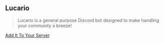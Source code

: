 
## Lucario

> Lucario is a general purpose Discord bot designed to make handling your community a breeze!

[Add It To Your Server](https://discord.com/api/oauth2/authorize?client_id=961965367767470171&permissions=8&scope=bot%20applications.commands)

